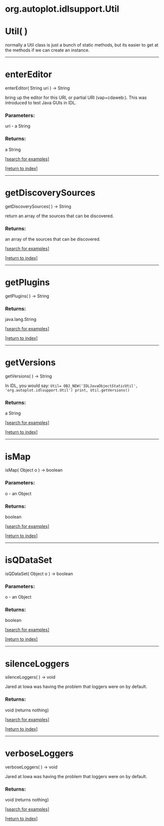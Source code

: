 # org.autoplot.idlsupport.Util



# Util( )
normally a Util class is just a bunch of static methods, but its easier
 to get at the methods if we can create an instance.

***
<a name="enterEditor"></a>
# enterEditor
enterEditor( String uri ) &rarr; String

bring up the editor for this URI, or partial URI (vap+cdaweb:).  This
 was introduced to test Java GUIs in IDL.

### Parameters:
uri - a String

### Returns:
a String


<a href="https://github.com/autoplot/dev/search?q=enterEditor&unscoped_q=enterEditor">[search for examples]</a>

<a href="https://github.com/autoplot/documentation/blob/master/javadoc/index-all.md">[return to index]</a>

***
<a name="getDiscoverySources"></a>
# getDiscoverySources
getDiscoverySources(  ) &rarr; String

return an array of the sources that can be discovered.

### Returns:
an array of the sources that can be discovered.

<a href="https://github.com/autoplot/dev/search?q=getDiscoverySources&unscoped_q=getDiscoverySources">[search for examples]</a>

<a href="https://github.com/autoplot/documentation/blob/master/javadoc/index-all.md">[return to index]</a>

***
<a name="getPlugins"></a>
# getPlugins
getPlugins(  ) &rarr; String



### Returns:
java.lang.String


<a href="https://github.com/autoplot/dev/search?q=getPlugins&unscoped_q=getPlugins">[search for examples]</a>

<a href="https://github.com/autoplot/documentation/blob/master/javadoc/index-all.md">[return to index]</a>

***
<a name="getVersions"></a>
# getVersions
getVersions(  ) &rarr; String

In IDL, you would say:
 <code>Util= OBJ_NEW('IDLJavaObject$Static$Util', 'org.autoplot.idlsupport.Util')
 print, Util.getVersions()
 </code>

### Returns:
a String


<a href="https://github.com/autoplot/dev/search?q=getVersions&unscoped_q=getVersions">[search for examples]</a>

<a href="https://github.com/autoplot/documentation/blob/master/javadoc/index-all.md">[return to index]</a>

***
<a name="isMap"></a>
# isMap
isMap( Object o ) &rarr; boolean



### Parameters:
o - an Object

### Returns:
boolean


<a href="https://github.com/autoplot/dev/search?q=isMap&unscoped_q=isMap">[search for examples]</a>

<a href="https://github.com/autoplot/documentation/blob/master/javadoc/index-all.md">[return to index]</a>

***
<a name="isQDataSet"></a>
# isQDataSet
isQDataSet( Object o ) &rarr; boolean



### Parameters:
o - an Object

### Returns:
boolean


<a href="https://github.com/autoplot/dev/search?q=isQDataSet&unscoped_q=isQDataSet">[search for examples]</a>

<a href="https://github.com/autoplot/documentation/blob/master/javadoc/index-all.md">[return to index]</a>

***
<a name="silenceLoggers"></a>
# silenceLoggers
silenceLoggers(  ) &rarr; void

Jared at Iowa was having the problem that loggers were on by default.

### Returns:
void (returns nothing)


<a href="https://github.com/autoplot/dev/search?q=silenceLoggers&unscoped_q=silenceLoggers">[search for examples]</a>

<a href="https://github.com/autoplot/documentation/blob/master/javadoc/index-all.md">[return to index]</a>

***
<a name="verboseLoggers"></a>
# verboseLoggers
verboseLoggers(  ) &rarr; void

Jared at Iowa was having the problem that loggers were on by default.

### Returns:
void (returns nothing)


<a href="https://github.com/autoplot/dev/search?q=verboseLoggers&unscoped_q=verboseLoggers">[search for examples]</a>

<a href="https://github.com/autoplot/documentation/blob/master/javadoc/index-all.md">[return to index]</a>

